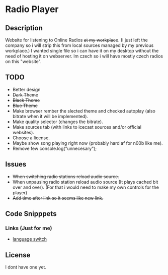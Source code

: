 # Radio Player
## Description
Website for listening to Online Radios ~~at my workplace~~. (I just left the company so i will strip this from local sources managed by my previous workplace.)
I wanted single file so i can have it on my desktop without the need of hosting it on webserver. Im czech so i will have mostly czech radios on this "website".

## TODO
- Better design
- ~~Dark Theme~~
- ~~Black Theme~~
- ~~Blue Theme~~
- Make browser rember the slected theme and checked autoplay (also bitrate when it will be implemented).
- Make quality selector (changes the bitrate).
- Make sources tab (with links to icecast sources and/or official websites).
- Choose a license.
- Maybe show song playing right now (probably hard af for n00b like me).
- Remove few console.log("unnecesary");

## Issues
- ~~When switching radio stations reload audio source.~~
- When unpausing radio station reload audio source (It plays cached bit over and over). (For that i would need to make my own controls for the player)
- ~~Add time after link so it seems like new link.~~

## Code Snipppets


### Links (Just for me)
- [language switch](https://www.google.com/search?q=javascript+language+switch&hl=cs&source=hp&ei=K6S9YonFAdT1gQab7KmwAg&iflsig=AJiK0e8AAAAAYr2yO0TX0iXic_dyw-Rj01IMeEqSGGCY&oq=javascrpit+lang&gs_lcp=Cgdnd3Mtd2l6EAEYBTIECAAQDTIECAAQDTIECAAQDTIECAAQDTIECAAQDTIECAAQDTIGCAAQHhAWMgYIABAeEBYyBggAEB4QFjIGCAAQHhAWOgoIABDqAhC0AhBDOhAILhDHARDRAxDqAhC0AhBDOhQIABDqAhC0AhCKAxC3AxDUAxDlAjoFCC4QgAQ6CwgAEIAEELEDEIMBOg4ILhCABBCxAxDHARCjAjoICC4QgAQQsQM6CAgAEIAEELEDOggILhCxAxCDAToLCC4QgAQQsQMQgwE6BAgAEEM6BAguEEM6BwgAELEDEEM6DgguEIAEELEDEIMBENQCOgUIABCABDoECAAQCkoFCDsSATFQqQRYkjVghFBoAHAAeACAAdUCiAGFD5IBCDExLjIuMi4xmAEAoAEBsAEK&sclient=gws-wiz)

## License
I dont have one yet.